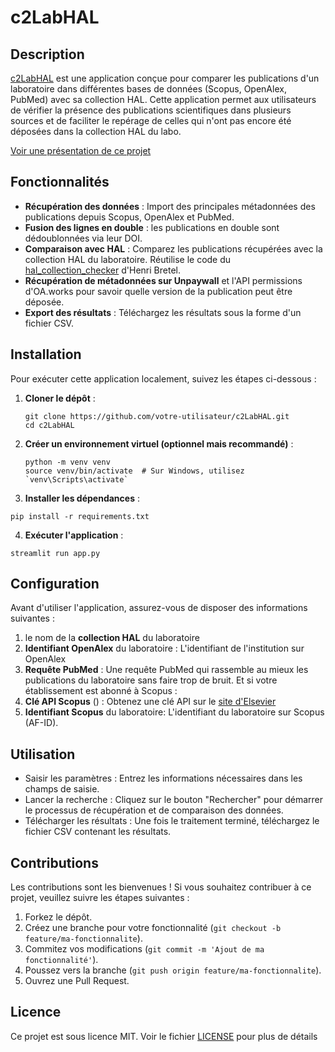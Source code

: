 
# c2LabHAL

## Description

[c2LabHAL](https://c2labhal.streamlit.app/) est une application conçue pour comparer les publications d'un laboratoire dans différentes bases de données (Scopus, OpenAlex, PubMed) avec sa collection HAL. Cette application permet aux utilisateurs de vérifier la présence des publications scientifiques dans plusieurs sources et de faciliter le repérage de celles qui n'ont pas encore été déposées dans la collection HAL du labo. 

[Voir une présentation de ce projet](https://slides.com/guillaumegodet/deck-d5bc03)

## Fonctionnalités

- **Récupération des données** : Import des principales métadonnées des publications depuis Scopus, OpenAlex et PubMed.
- **Fusion des lignes en double** : les publications en double sont dédoublonnées via leur DOI.
- **Comparaison avec HAL** : Comparez les publications récupérées avec la collection HAL du laboratoire. Réutilise le code du [hal_collection_checker](https://gitlab.com/hbretel/hal_collection_checker) d'Henri Bretel.
- **Récupération de métadonnées sur Unpaywall** et l'API permissions d'OA.works pour savoir quelle version de la publication peut être déposée.
- **Export des résultats** : Téléchargez les résultats sous la forme d'un fichier CSV.

## Installation

Pour exécuter cette application localement, suivez les étapes ci-dessous :

1. **Cloner le dépôt** :
   ```
   git clone https://github.com/votre-utilisateur/c2LabHAL.git
   cd c2LabHAL 
   ```
2. **Créer un environnement virtuel (optionnel mais recommandé)** :
   ```
   python -m venv venv
   source venv/bin/activate  # Sur Windows, utilisez `venv\Scripts\activate` 
   ```
3. **Installer les dépendances** :
```
pip install -r requirements.txt
```
4. **Exécuter l'application** :
 ```
 streamlit run app.py
 ```

## Configuration

Avant d'utiliser l'application, assurez-vous de disposer des informations suivantes :
 1. le nom de la **collection HAL** du laboratoire
 2. **Identifiant OpenAlex** du laboratoire : L'identifiant de l'institution sur OpenAlex
 3. **Requête PubMed** : Une requête PubMed qui rassemble au mieux les publications du laboratoire sans faire trop de bruit. 
Et si votre établissement est abonné à Scopus :
 4. **Clé API Scopus** () : Obtenez une clé API sur le [site d'Elsevier](https://dev.elsevier.com/)
 5. **Identifiant Scopus**  du laboratoire: L'identifiant du laboratoire sur Scopus (AF-ID).
    

## Utilisation

 - Saisir les paramètres : Entrez les informations nécessaires dans les champs de saisie.
 - Lancer la recherche : Cliquez sur le bouton "Rechercher" pour démarrer le processus de récupération et de comparaison des données.
 - Télécharger les résultats : Une fois le traitement terminé, téléchargez le fichier CSV contenant les résultats.

## Contributions

Les contributions sont les bienvenues ! Si vous souhaitez contribuer à ce projet, veuillez suivre les étapes suivantes :

1.  Forkez le dépôt.
2.  Créez une branche pour votre fonctionnalité (`git checkout -b feature/ma-fonctionnalite`).
3.  Commitez vos modifications (`git commit -m 'Ajout de ma fonctionnalité'`).
4.  Poussez vers la branche (`git push origin feature/ma-fonctionnalite`).
5.  Ouvrez une Pull Request.

## Licence

Ce projet est sous licence MIT. Voir le fichier [LICENSE](LICENSE.md) pour plus de détails



